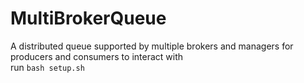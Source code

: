 # MultiBrokerQueue
A distributed queue supported by multiple brokers and managers for producers and consumers to interact with\
run `bash setup.sh` 

